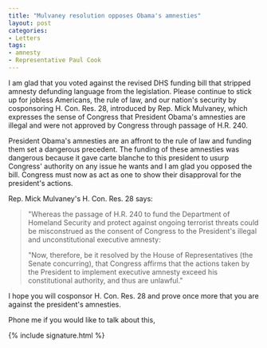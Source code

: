 ```yaml
---
title: "Mulvaney resolution opposes Obama's amnesties"
layout: post
categories:
- Letters
tags:
- amnesty
- Representative Paul Cook
---
```


I am glad that you voted against the revised DHS funding bill that stripped amnesty defunding language from the legislation. Please continue to stick up for jobless Americans, the rule of law, and our nation's security by cosponsoring H. Con. Res. 28, introduced by Rep. Mick Mulvaney, which expresses the sense of Congress that President Obama's amnesties are illegal and were not approved by Congress through passage of H.R. 240.

President Obama's amnesties are an affront to the rule of law and funding them set a dangerous precedent. The funding of these amnesties was dangerous because it gave carte blanche to this president to usurp Congress' authority on any issue he wants and I am glad you opposed the bill. Congress must now as act as one to show their disapproval for the president's actions.

Rep. Mick Mulvaney's H. Con. Res. 28 says:

> "Whereas the passage of H.R. 240 to fund the Department of Homeland Security and protect against ongoing terrorist threats could be misconstrued as the consent of Congress to the President's illegal and unconstitutional executive amnesty:
> 
> "Now, therefore, be it resolved by the House of Representatives (the Senate concurring), that Congress affirms that the actions taken by the President to implement executive amnesty exceed his constitutional authority, and thus are unlawful."

I hope you will cosponsor H. Con. Res. 28 and prove once more that you are against the president's amnesties.

Phone me if you would like to talk about this,

{% include signature.html %}
